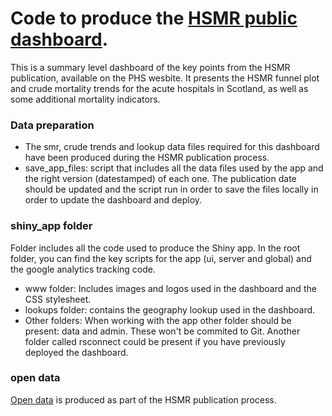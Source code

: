 # Code to produce the [HSMR public dashboard](https://publichealthscotland.scot/publications/hospital-standardised-mortality-ratios/).

This is a summary level dashboard of the key points from the HSMR publication, available on 
the PHS wesbite. It presents the HSMR funnel plot and crude mortality trends for the acute 
hospitals in Scotland, as well as some additional mortality indicators.


### Data preparation

- The smr, crude trends and lookup data files required for this dashboard have been produced 
during the HSMR publication process. 
- save_app_files: script that includes all the data files used by the app and the right version 
(datestamped) of each one. The publication date should be updated and the script run in order 
to save the files locally in order to update the dashboard and deploy.

### shiny_app folder
Folder includes all the code used to produce the Shiny app. In the root folder, you can find 
the key scripts for the app (ui, server and global) and the google analytics tracking code.

- www folder: Includes images and logos used in the dashboard and the CSS stylesheet.
- lookups folder: contains the geography lookup used in the dashboard.
- Other folders: When working with the app other folder should be present: data and admin. 
These won't be commited to Git. Another folder called rsconnect could be present if you have 
previously deployed the dashboard.

### open data
[Open data](https://www.opendata.nhs.scot/dataset/hospital-standardised-mortality-ratios) is 
produced as part of the HSMR publication process.
